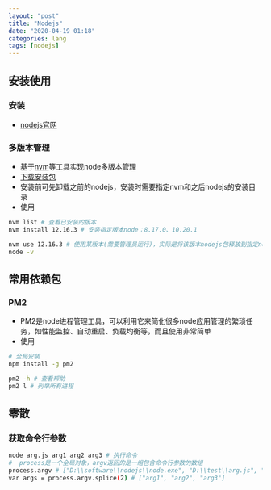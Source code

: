 ```yaml
---
layout: "post"
title: "Nodejs"
date: "2020-04-19 01:18"
categories: lang
tags: [nodejs]
---
```


## 安装使用

### 安装

- [nodejs官网](https://nodejs.org/zh-cn/)

### 多版本管理

- 基于[nvm](https://github.com/coreybutler/nvm-windows)等工具实现node多版本管理
- [下载安装包](https://github.com/coreybutler/nvm-windows/releases/download/1.1.7/nvm-setup.zip)
- 安装前可先卸载之前的nodejs，安装时需要指定nvm和之后nodejs的安装目录
- 使用

```bash
nvm list # 查看已安装的版本
nvm install 12.16.3 # 安装指定版本node：8.17.0、10.20.1

nvm use 12.16.3 # 使用某版本(需要管理员运行)，实际是将该版本nodejs包释放到指定nodejs安装目录
node -v
```

## 常用依赖包

### PM2

- PM2是node进程管理工具，可以利用它来简化很多node应用管理的繁琐任务，如性能监控、自动重启、负载均衡等，而且使用非常简单
- 使用

```bash
# 全局安装
npm install -g pm2

pm2 -h # 查看帮助
pm2 l # 列举所有进程
```

## 零散

### 获取命令行参数

```bash
node arg.js arg1 arg2 arg3 # 执行命令
#  process是一个全局对象，argv返回的是一组包含命令行参数的数组
process.argv # ["D:\\software\\nodejs\\node.exe", "D:\\test\\arg.js", "arg1", "arg2", "arg3"]
var args = process.argv.splice(2) # ["arg1", "arg2", "arg3"]
```
